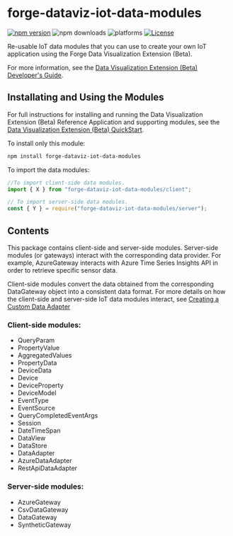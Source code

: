 # forge-dataviz-iot-data-modules

[![npm version](https://badge.fury.io/js/forge-dataviz-iot-data-modules.svg)](https://badge.fury.io/js/forge-dataviz-iot-data-modules)
![npm downloads](https://img.shields.io/npm/dw/forge-dataviz-iot-data-modules.svg)
![platforms](https://img.shields.io/badge/platform-windows%20%7C%20osx%20%7C%20linux-lightgray.svg)
[![License](https://img.shields.io/badge/License-Apache%202.0-blue.svg)](https://opensource.org/licenses/Apache-2.0)

Re-usable IoT data modules that you can use to create your own IoT application using the Forge Data Visualization Extension (Beta).

For more information, see the [Data Visualization Extension (Beta) Developer's Guide](https://forge.autodesk.com/en/docs/dataviz/v1/developers_guide/).

## Installating and Using the Modules

For full instructions for installing and running the Data Visualization Extension (Beta) Reference Application and supporting modules, see the [Data Visualization Extension (Beta) QuickStart](https://forge.autodesk.com/en/docs/dataviz/v1/developers_guide/quickstart/).

To install only this module:

```bash
npm install forge-dataviz-iot-data-modules
```

To import the data modules:

```javascript
//To import client-side data modules.
import { X } from "forge-dataviz-iot-data-modules/client";

// To import server-side data modules.
const { Y } = require("forge-dataviz-iot-data-modules/server");
```

## Contents

This package contains client-side and server-side modules. Server-side modules (or gateways) interact with the corresponding data provider. For example, AzureGateway interacts with Azure Time Series Insights API in order to retrieve specific sensor data.

Client-side modules convert the data obtained from the corresponding DataGateway object into a consistent data format. For more details on how the client-side and server-side IoT data modules interact, see [Creating a Custom Data Adapter]( https://forge.autodesk.com/en/docs/dataviz/v1/developers_guide/advanced_topics/custom_data_adapter/)

### Client-side modules:

-   QueryParam
-   PropertyValue
-   AggregatedValues
-   PropertyData
-   DeviceData
-   Device
-   DeviceProperty
-   DeviceModel
-   EventType
-   EventSource
-   QueryCompletedEventArgs
-   Session
-   DateTimeSpan
-   DataView
-   DataStore
-   DataAdapter
-   AzureDataAdapter
-   RestApiDataAdapter

### Server-side modules:

-   AzureGateway
-   CsvDataGateway
-   DataGateway
-   SyntheticGateway

